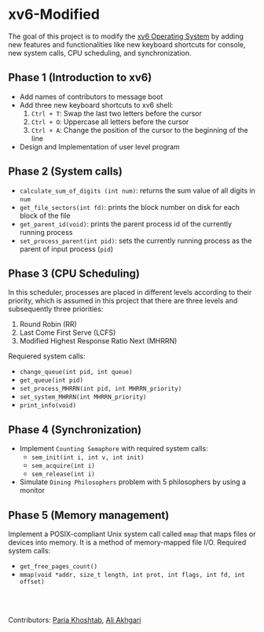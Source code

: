 # xv6-Modified

The goal of this project is to modify the [xv6 Operating System](https://github.com/mit-pdos/xv6-public) by adding new features and functionalities like new keyboard shortcuts for console, new system calls, CPU scheduling, and synchronization.

## Phase 1 (Introduction to xv6)

* Add names of contributors to message boot
* Add three new keyboard shortcuts to xv6 shell:
    1. `Ctrl + T`: Swap the last two letters before the cursor
    2. `Ctrl + O`: Uppercase all letters before the cursor
    3. `Ctrl + A`: Change the position of the cursor to the beginning of the line
* Design and Implementation of user level program

## Phase 2 (System calls)
* `calculate_sum_of_digits (int num)`: returns the sum value of all digits in `num`
* `get_file_sectors(int fd)`: prints the block number on disk for each block of the file
* `get_parent_id(void)`: prints the parent process id of the currently running process
* `set_process_parent(int pid)`: sets the currently running process as the parent of input process (`pid`)


## Phase 3 (CPU Scheduling)
In this scheduler, processes are placed in different levels according to their priority, which is assumed in this project that there are three levels and subsequently three priorities:

1. Round Robin (RR)
2. Last Come First Serve (LCFS)
3. Modified Highest Response Ratio Next (MHRRN)

Requiered system calls:
* `change_queue(int pid, int queue)`
* `get_queue(int pid)`
* `set_process_MHRRN(int pid, int MHRRN_priority)`
* `set_system_MHRRN(int MHRRN_priority)`
* `print_info(void)`

## Phase 4 (Synchronization)
* Implement `Counting Semaphore` with required system calls:
  * `sem_init(int i, int v, int init)`
  * `sem_acquire(int i)`
  * `sem_release(int i)`
* Simulate `Dining Philosophers` problem with 5 philosophers by using a monitor

## Phase 5 (Memory management)
Implement a POSIX-compliant Unix system call called `mmap` that maps files or devices into memory. It is a method of memory-mapped file I/O.
Required system calls:
* `get_free_pages_count()`
* `mmap(void *addr, size_t length, int prot, int flags, int fd, int offset)`

<br><br>

Contributors: [Paria Khoshtab](https://github.com/Theparia/), [Ali Akhgari](https://github.com/AliAkhgari)

